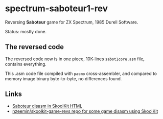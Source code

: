 # spectrum-saboteur1-rev
Reversing **Saboteur** game for ZX Spectrum, 1985 Durell Software.

Status: mostly done.


## The reversed code

The reversed code now is in one piece, 10K-lines `sabot1core.asm` file, contains everything.

This .asm code file compiled with `pasmo` cross-assembler, and compared to memory image binary byte-to-byte, no differences found.


## Links

 - [Saboteur disasm in SkoolKit HTML](https://nzeemin.github.io/skoolkit-game-revs/saboteur1-zx/saboteur/)
 - [nzeemin/skoolkit-game-revs repo for some game disasm using SkoolKit](https://github.com/nzeemin/skoolkit-game-revs)
